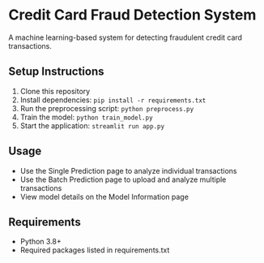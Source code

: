 # Credit Card Fraud Detection System

A machine learning-based system for detecting fraudulent credit card transactions.

## Setup Instructions

1. Clone this repository
2. Install dependencies: `pip install -r requirements.txt`
3. Run the preprocessing script: `python preprocess.py`
4. Train the model: `python train_model.py`
5. Start the application: `streamlit run app.py`

## Usage

- Use the Single Prediction page to analyze individual transactions
- Use the Batch Prediction page to upload and analyze multiple transactions
- View model details on the Model Information page

## Requirements

- Python 3.8+
- Required packages listed in requirements.txt